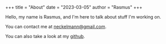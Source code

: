 +++
title = "About"
date = "2023-03-05"
author = "Rasmus"
+++

Hello, my name is Rasmus, and I'm here to talk about stuff I'm working on.

You can contact me at neckelmann@gmail.com.

You can also take a look at my [github](https://github.com/demogorgon1).